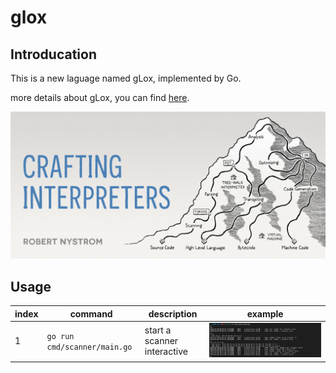# glox

## Introducation

This is a new laguage named gLox, implemented by Go.

more details about gLox, you can find [here](https://www.poetries.cn/reading/technology/crafting_interpreters.html).

![book](https://github.com/Kua-Fu/blog-book-images/blob/main/reading/technology/crafting_interpreters/crafting_interpreters.png?raw=true)

## Usage

|index | command| description| example|
|---|---|---|---|
| 1 | `go run cmd/scanner/main.go` | start a scanner interactive| ![scanner](https://github.com/Kua-Fu/blog-book-images/blob/main/glox/scanner.png?raw=true)|




